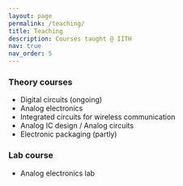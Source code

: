 ```yaml
---
layout: page
permalink: /teaching/
title: Teaching
description: Courses taught @ IITH
nav: true
nav_order: 5
---
```


### Theory courses
- Digital circuits (ongoing)
- Analog electronics
- Integrated circuits for wireless communication
- Analog IC design / Analog circuits
- Electronic packaging (partly)

### Lab course
- Analog electronics lab
